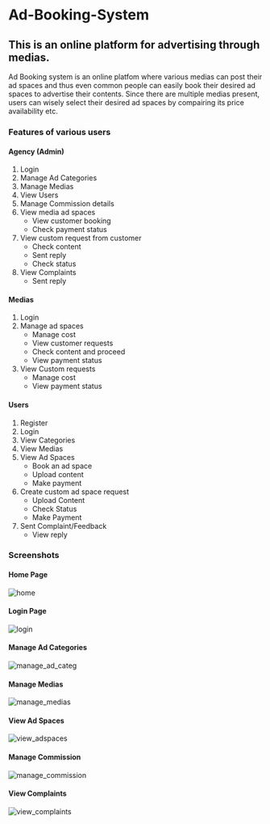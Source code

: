 # Ad-Booking-System

## This is an online platform for advertising through medias.

Ad Booking system is an online platfom where various medias can post their ad spaces and thus even common people can easily book their desired ad spaces to advertise 
their contents. Since there are multiple medias present, users can wisely select their desired ad spaces by compairing its price availability etc.

### Features of various users

#### Agency (Admin)

1. Login
2. Manage Ad Categories
3. Manage Medias
4. View Users
5. Manage Commission details
6. View media ad spaces
      * View customer booking
      * Check payment status
7. View custom request from customer
      * Check content
      * Sent reply
      * Check status
8. View Complaints
      * Sent reply

#### Medias

1. Login
2. Manage ad spaces
      * Manage cost
      * View customer requests
      * Check content and proceed
      * View payment status
3. View Custom requests
      * Manage cost
      * View payment status

#### Users

1. Register
2. Login
3. View Categories
4. View Medias
5. View Ad Spaces
      * Book an ad space
      * Upload content
      * Make payment
6. Create custom ad space request
      * Upload Content
      * Check Status
      * Make Payment
7. Sent Complaint/Feedback
      * View reply


### Screenshots

#### Home Page
![home](https://user-images.githubusercontent.com/104214308/214047783-aabfcf03-c0df-4a04-9a2c-06c8bf29c133.png)
#### Login Page
![login](https://user-images.githubusercontent.com/104214308/214046909-ee2f1bb0-8dcc-4f6a-9fd6-d4987c5b8ccb.png)
#### Manage Ad Categories
![manage_ad_categ](https://user-images.githubusercontent.com/104214308/214046996-91b06970-f675-4f97-8d27-c34d1dd91010.png)
#### Manage Medias
![manage_medias](https://user-images.githubusercontent.com/104214308/214047041-594f1aa1-d96f-4c48-9b5a-729e2792b861.png)
#### View Ad Spaces
![view_adspaces](https://user-images.githubusercontent.com/104214308/214047088-48d075a6-6b73-4bfd-8e3c-237783eeafdb.png)
#### Manage Commission
![manage_commission](https://user-images.githubusercontent.com/104214308/214047117-5bd882f6-f814-4f75-b7f7-ad83693642a4.png)
#### View Complaints
![view_complaints](https://user-images.githubusercontent.com/104214308/214047150-c943b8fe-40fe-4b69-bb97-432beb9f7d5b.png)
